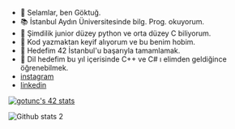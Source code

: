 - 👋 Selamlar, ben Göktuğ.
- 📚 İstanbul Aydın Üniversitesinde bilg. Prog. okuyorum.
- 🧠 Şimdilik junior düzey python ve orta düzey C biliyorum.
- 💞️ Kod yazmaktan keyif alıyorum ve bu benim hobim.
- 🎯 Hedefim 42 İstanbul'u başarıyla tamamlamak.
- 🤙 Dil hedefim bu yıl içerisinde C++ ve C# ı elimden geldiğince öğrenebilmek.
- [instagram](https://www.instagram.com/gktgtnc/)
- [linkedin](https://www.linkedin.com/in/goktugtunc/)


[![gotunc's 42 stats](https://badge42.vercel.app/api/v2/clehvm3tb00060fl247fehpdz/stats?cursusId=21&coalitionId=197)]()


![Github stats 2](https://github-readme-stats.vercel.app/api?username=goktugtunc&show_icons=true&theme=radical)
<!---
killmatch/killmatch is a ✨ special ✨ repository because its `README.md` (this file) appears on your GitHub profile.
You can click the Preview link to take a look at your changes.
--->
